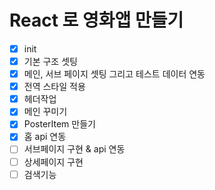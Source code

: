 # React 로 영화앱 만들기
- [x] init
- [x] 기본 구조 셋팅
- [x] 메인, 서브 페이지 셋팅 그리고 테스트 데이터 연동
- [x] 전역 스타일 적용
- [x] 헤더작업
- [x] 메인 꾸미기
- [x] PosterItem 만들기
- [x] 홈 api 연동
- [ ] 서브페이지 구현 & api 연동
- [ ] 상세페이지 구현
- [ ] 검색기능